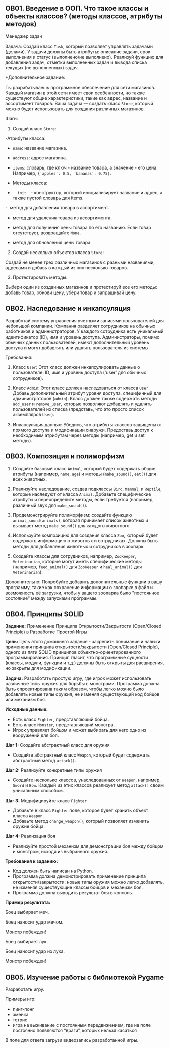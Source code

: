 ## ОВ01. Введение в ООП. Что такое классы и объекты классов? (методы классов, атрибуты методов)

Менеджер задач

Задача: Создай класс `Task`, который позволяет управлять задачами (делами). У задачи должны быть атрибуты: описание задачи, срок выполнения и статус (выполнено/не выполнено). Реализуй функцию для добавления задач, отметки выполненных задач и вывода списка текущих (не выполненных) задач.

\*Дополнительное задание:

Ты разрабатываешь программное обеспечение для сети магазинов. Каждый магазин в этой сети имеет свои особенности, но также существуют общие характеристики, такие как адрес, название и ассортимент товаров. Ваша задача — создать класс `Store`, который можно будет использовать для создания различных магазинов.

Шаги:

1. Создай класс `Store`:

\-Атрибуты класса:

*   `name`: название магазина.
    
*   `address`: адрес магазина.
    
*   `items`: словарь, где ключ - название товара, а значение - его цена. Например, `{'apples': 0.5, 'bananas': 0.75}`.
    
*   Методы класса:
    
*   `__init__`- конструктор, который инициализирует название и адрес, а также пустой словарь для items.
    

\-  метод для добавления товара в ассортимент.

*   метод для удаления товара из ассортимента.
    
*   метод для получения цены товара по его названию. Если товар отсутствует, возвращайте `None`.
    
*   метод для обновления цены товара.
    

2. Создай несколько объектов класса `Store`:

Создай не менее трех различных магазинов с разными названиями, адресами и добавь в каждый из них несколько товаров.

3. Протестировать методы:

Выбери один из созданных магазинов и протестируй все его методы: добавь товар, обнови цену, убери товар и запрашивай цену.

## ОВ02. Наследование и инкапсуляция

Разработай систему управления учетными записями пользователей для небольшой компании. Компания разделяет сотрудников на обычных работников и администраторов. У каждого сотрудника есть уникальный идентификатор (ID), имя и уровень доступа. Администраторы, помимо обычных данных пользователей, имеют дополнительный уровень доступа и могут добавлять или удалять пользователя из системы.

Требования:

1. Класс `User`: Этот класс должен инкапсулировать данные о пользователе: ID, имя и уровень доступа ('user' для обычных сотрудников).

2. Класс `Admin`: Этот класс должен наследоваться от класса `User`. Добавь дополнительный атрибут уровня доступа, специфичный для администраторов (`admin`). Класс должен также содержать методы `add_user` и `remove_user`, которые позволяют добавлять и удалять пользователей из списка (представь, что это просто список экземпляров `User`).

3. Инкапсуляция данных: Убедись, что атрибуты классов защищены от прямого доступа и модификации снаружи. Предоставь доступ к необходимым атрибутам через методы (например, get и set методы).

## ОВ03. Композиция и полиморфизм

1. Создайте базовый класс `Animal`, который будет содержать общие атрибуты (например, `name`, `age`) и методы (`make_sound()`, `eat()`) для всех животных.

2. Реализуйте наследование, создав подклассы `Bird`, `Mammal`, и `Reptile`, которые наследуют от класса `Animal`. Добавьте специфические атрибуты и переопределите методы, если требуется (например, различный звук для `make_sound()`).

3. Продемонстрируйте полиморфизм: создайте функцию `animal_sound(animals)`, которая принимает список животных и вызывает метод `make_sound()` для каждого животного.

4. Используйте композицию для создания класса `Zoo`, который будет содержать информацию о животных и сотрудниках. Должны быть методы для добавления животных и сотрудников в зоопарк.

5. Создайте классы для сотрудников, например, `ZooKeeper`, `Veterinarian`, которые могут иметь специфические методы (например, `feed_animal()` для `ZooKeeper` и `heal_animal()` для `Veterinarian`).

Дополнительно:
Попробуйте добавить дополнительные функции в вашу программу, такие как сохранение информации о зоопарке в файл и возможность её загрузки, чтобы у вашего зоопарка было "постоянное состояние" между запусками программы.

## ОВ04. Принципы SOLID

**Задание:** Применение Принципа Открытости/Закрытости (Open/Closed Principle) в Разработке Простой Игры

**Цель:** Цель этого домашнего задание - закрепить понимание и навыки применения принципа открытости/закрытости (Open/Closed Principle), одного из пяти SOLID принципов объектно-ориентированного программирования. Принцип гласит, что программные сущности (классы, модули, функции и т.д.) должны быть открыты для расширения, но закрыты для модификации.

**Задача:** Разработать простую игру, где игрок может использовать различные типы оружия для борьбы с монстрами. Программа должна быть спроектирована таким образом, чтобы легко можно было добавлять новые типы оружия, не изменяя существующий код бойцов или механизм боя.

**Исходные данные:**

*   Есть класс `Fighter`, представляющий бойца.
*   Есть класс `Monster`, представляющий монстра.
*   Игрок управляет бойцом и может выбирать для него одно из вооружений для боя.

**Шаг 1:** Создайте абстрактный класс для оружия

*   Создайте абстрактный класс `Weapon`, который будет содержать абстрактный метод `attack()`.

**Шаг 2:** Реализуйте конкретные типы оружия

*   Создайте несколько классов, унаследованных от `Weapon`, например, `Sword` и `Bow`. Каждый из этих классов реализует метод `attack()` своим уникальным способом.

**Шаг 3:** Модифицируйте класс `Fighter`

*   Добавьте в класс `Fighter` поле, которое будет хранить объект класса `Weapon`.
*   Добавьте метод `change_weapon()`, который позволяет изменить оружие бойца.

**Шаг 4:** Реализация боя

*   Реализуйте простой механизм для демонстрации боя между бойцом и монстром, исходя из выбранного оружия.

**Требования к заданию:**

*   Код должен быть написан на Python.
*   Программа должна демонстрировать применение принципа открытости/закрытости: новые типы оружия можно легко добавлять, не изменяя существующие классы бойцов и механизм боя.
*   Программа должна выводить результат боя в консоль.

**Пример результата:**

Боец выбирает меч.

Боец наносит удар мечом.

Монстр побежден!

Боец выбирает лук.

Боец наносит удар из лука.

Монстр побежден!

## ОВ05. Изучение работы с библиотекой Pygame

Разработать игру.  

Примеры игр:

*   пинг-понг
*   змейка
*   тетрис
*   игра на выживание с постоянным передвижением, где на поле постоянно появляются “враги”, которых нельзя касаться

В поле для ответа загрузи видеозапись разработанной игры.